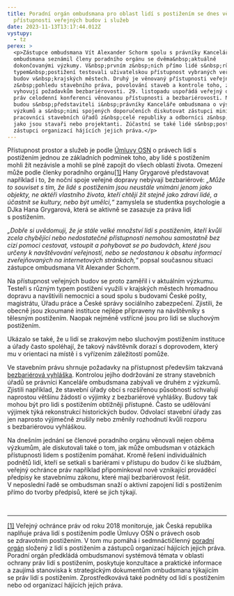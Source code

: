 ```yaml
---
title: Poradní orgán ombudsmana pro oblast lidí s postižením se dnes věnuje
  přístupnosti veřejných budov i služeb
date: 2023-11-13T13:17:44.012Z
vystupy:
  - tz
perex: >
  <p>Zástupce ombudsmana Vít Alexander Schorm spolu s právníky Kanceláře
  ombudsmana seznámil členy poradního orgánu se dvěma&nbsp;aktuálně
  dokončovanými výzkumy. V&nbsp;prvním z&nbsp;nich přímo lidé s&nbsp;různým
  typem&nbsp;postižení testovali uživatelskou přístupnost vybraných veřejných
  budov v&nbsp;krajských městech. Druhý je věnovaný přístupnosti veřejných budov
  z&nbsp;pohledu stavebního práva, povolování staveb a kontrole toho, zda
  vyhovují požadavkům bezbariérovosti. 29. listopadu uspořádá veřejný ochránce
  práv celodenní konferenci věnovanou přístupnosti a bezbariérovosti. Na ní
  budou s&nbsp;představiteli i&nbsp;právníky Kanceláře ombudsmana o výsledcích
  výzkumů a s&nbsp;nimi spojených doporučeních diskutovat zástupci ministerstev,
  pracovníci stavebních úřadů z&nbsp;celé republiky a odborníci z&nbsp;praxe,
  jako jsou stavaři nebo projektanti. Zúčastní se také lidé s&nbsp;postižením a
  zástupci organizací hájících jejich práva.</p>
---
```

<p>Přístupnost prostor a služeb je podle <a href="https://www.zakonyprolidi.cz/ms/2010-10#f5511945">Úmluvy OSN</a> o právech lidí s postižením jednou ze základních&nbsp;podmínek toho, aby lidé s&nbsp;postižením mohli žít nezávisle a mohli se plně zapojit do všech oblastí života. Omezení může podle členky poradního orgánu<a href="#_ftn1">[1]</a> Hany Grygarové představovat například i to, že noční spoje veřejné dopravy nebývají bezbariérové: <em>&bdquo;Může to souviset s&nbsp;tím, že lidé s postižením jsou neustále vnímáni jenom jako objekty, ne aktéři vlastního života, kteří chtějí žít stejně jako zdraví lidé, a účastnit se kultury, nebo být umělci,&ldquo;</em> zamyslela se studentka psychologie a DJka Hana Grygarová, která se aktivně se zasazuje za práva lidí s&nbsp;postižením.</p>

<p><em>&bdquo;Dobře si uvědomuji, že je stále velké množství lidí s&nbsp;postižením, kteří kvůli zcela chybějící nebo nedostatečné přístupnosti nemohou samostatně bez cizí pomoci cestovat, vstoupit a pohybovat se po budovách, které jsou určeny k&nbsp;navštěvování veřejností, nebo se nedostanou k&nbsp;obsahu informací zveřejňovaných na internetových stránkách,&ldquo;</em> popsal současnou situaci zástupce ombudsmana Vít Alexander Schorm.</p>

<p>Na přístupnost veřejných budov se proto zaměřil i v aktuálním výzkumu. Testeři s&nbsp;různým typem postižení využili v&nbsp;krajských městech hromadnou dopravu a navštívili nemocnici a soud spolu s budovami České pošty, magistrátu, Úřadu práce a České správy sociálního zabezpečení. Zjistili, že obecně jsou zkoumané instituce nejlépe připraveny na návštěvníky s tělesným postižením. Naopak nejméně vstřícné jsou pro lidi se sluchovým postižením.</p>

<p>Ukázalo se také, že u lidí se zrakovým nebo sluchovým postižením instituce a úřady často spoléhají, že takový návštěvník dorazí s&nbsp;doprovodem, který mu v&nbsp;orientaci na místě i s&nbsp;vyřízením záležitostí pomůže.</p>

<p>Ve stavebním právu shrnuje požadavky na přístupnost především takzvaná <a href="https://www.zakonyprolidi.cz/cs/2009-398?text=398%2F2009Sb">bezbariérová vyhláška</a>. Kontrolou jejího dodržování ze strany stavebních úřadů se právníci Kanceláře ombudsmana zabývali ve druhém z výzkumů. Zjistili například, že stavební úřady obcí s&nbsp;rozšířenou působností schvalují naprostou většinu žádostí o výjimky z&nbsp;bezbariérové vyhlášky. Budovy tak mohou být pro lidi s&nbsp;postižením obtížněji přístupné. Často se udělování výjimek týká rekonstrukcí historických budov. Odvolací stavební úřady zas jen naprosto výjimečně zrušily nebo změnily rozhodnutí kvůli rozporu s&nbsp;bezbariérovou vyhláškou.</p>

<p>Na dnešním jednání se členové poradního orgánu věnovali nejen oběma výzkumům, ale diskutovali také o tom, jak může ombudsman v&nbsp;otázkách přístupnosti lidem s&nbsp;postižením pomáhat. Kromě řešení individuálních podnětů lidí, kteří se setkali s&nbsp;bariérami v&nbsp;přístupu do budov či ke službám, veřejný ochránce práv například připomínkoval nově vznikající prováděcí předpisy ke stavebnímu zákonu, které mají bezbariérovost řešit. V&nbsp;neposlední řadě se ombudsman snaží o aktivní zapojení lidí s&nbsp;postižením přímo do tvorby předpisů, které se jich týkají.</p>

<p>&nbsp;</p>

<hr />
<p><a href="#_ftnref1">[1]</a> Veřejný ochránce práv od roku 2018 monitoruje, jak Česká republika naplňuje práva lidí s&nbsp;postižením podle Úmluvy OSN o&nbsp;právech osob se&nbsp;zdravotním postižením. V&nbsp;tom mu pomáhá i sedmnáctičlenný <a href="https://www.ochrance.cz/pusobnost/monitorovani-prav-osob-se-zdravotnim-postizenim/">poradní orgán</a> složený z&nbsp;lidí s&nbsp;postižením a zástupců organizací hájících jejich práva. Poradní orgán předkládá ombudsmanovi systémová témata v&nbsp;oblasti ochrany práv lidí s&nbsp;postižením, poskytuje konzultace a praktické informace a zaujímá stanoviska k&nbsp;strategickým dokumentům ombuds&shy;mana týkajícím se práv lidí s&nbsp;postižením. Zprostředkovává také podněty od lidí s&nbsp;postižením nebo od organizací hájících jejich práva.&nbsp;</p>
